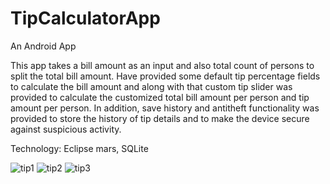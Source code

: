 # TipCalculatorApp
An Android App

This app takes a bill amount as an input and also total count of persons to split the total bill amount. Have provided some default tip percentage fields to calculate the bill amount and along with that custom tip slider was provided to calculate the customized total bill amount per person and  tip amount per person. In addition, save history and antitheft functionality was provided to store the history of tip details and to make the device secure against suspicious activity.

Technology: Eclipse mars, SQLite


![tip1](https://cloud.githubusercontent.com/assets/11856540/14228705/54ab071e-f8eb-11e5-9f28-d12a64ab6449.JPG)
![tip2](https://cloud.githubusercontent.com/assets/11856540/14228706/5712d806-f8eb-11e5-81dc-b0fbcb688e03.JPG)
![tip3](https://cloud.githubusercontent.com/assets/11856540/14228707/58a7b54c-f8eb-11e5-84e7-9f064620d196.JPG)
